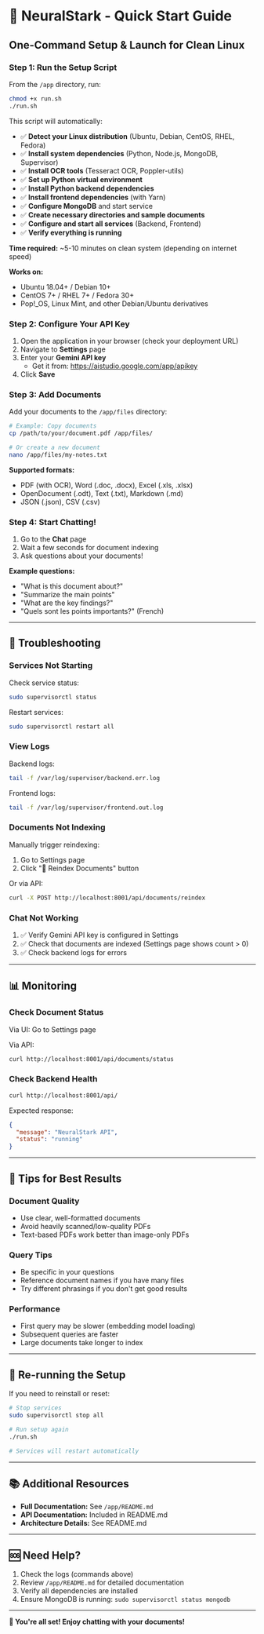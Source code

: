 # 🚀 NeuralStark - Quick Start Guide

## One-Command Setup & Launch for Clean Linux

### Step 1: Run the Setup Script

From the `/app` directory, run:

```bash
chmod +x run.sh
./run.sh
```

This script will automatically:
- ✅ **Detect your Linux distribution** (Ubuntu, Debian, CentOS, RHEL, Fedora)
- ✅ **Install system dependencies** (Python, Node.js, MongoDB, Supervisor)
- ✅ **Install OCR tools** (Tesseract OCR, Poppler-utils)
- ✅ **Set up Python virtual environment**
- ✅ **Install Python backend dependencies**
- ✅ **Install frontend dependencies** (with Yarn)
- ✅ **Configure MongoDB** and start service
- ✅ **Create necessary directories and sample documents**
- ✅ **Configure and start all services** (Backend, Frontend)
- ✅ **Verify everything is running**

**Time required:** ~5-10 minutes on clean system (depending on internet speed)

**Works on:**
- Ubuntu 18.04+ / Debian 10+
- CentOS 7+ / RHEL 7+ / Fedora 30+
- Pop!_OS, Linux Mint, and other Debian/Ubuntu derivatives

### Step 2: Configure Your API Key

1. Open the application in your browser (check your deployment URL)
2. Navigate to **Settings** page
3. Enter your **Gemini API key**
   - Get it from: https://aistudio.google.com/app/apikey
4. Click **Save**

### Step 3: Add Documents

Add your documents to the `/app/files` directory:

```bash
# Example: Copy documents
cp /path/to/your/document.pdf /app/files/

# Or create a new document
nano /app/files/my-notes.txt
```

**Supported formats:**
- PDF (with OCR), Word (.doc, .docx), Excel (.xls, .xlsx)
- OpenDocument (.odt), Text (.txt), Markdown (.md)
- JSON (.json), CSV (.csv)

### Step 4: Start Chatting!

1. Go to the **Chat** page
2. Wait a few seconds for document indexing
3. Ask questions about your documents!

**Example questions:**
- "What is this document about?"
- "Summarize the main points"
- "What are the key findings?"
- "Quels sont les points importants?" (French)

---

## 🔧 Troubleshooting

### Services Not Starting

Check service status:
```bash
sudo supervisorctl status
```

Restart services:
```bash
sudo supervisorctl restart all
```

### View Logs

Backend logs:
```bash
tail -f /var/log/supervisor/backend.err.log
```

Frontend logs:
```bash
tail -f /var/log/supervisor/frontend.out.log
```

### Documents Not Indexing

Manually trigger reindexing:
1. Go to Settings page
2. Click "🔄 Reindex Documents" button

Or via API:
```bash
curl -X POST http://localhost:8001/api/documents/reindex
```

### Chat Not Working

1. ✅ Verify Gemini API key is configured in Settings
2. ✅ Check that documents are indexed (Settings page shows count > 0)
3. ✅ Check backend logs for errors

---

## 📊 Monitoring

### Check Document Status

Via UI: Go to Settings page

Via API:
```bash
curl http://localhost:8001/api/documents/status
```

### Check Backend Health

```bash
curl http://localhost:8001/api/
```

Expected response:
```json
{
  "message": "NeuralStark API",
  "status": "running"
}
```

---

## 🎯 Tips for Best Results

### Document Quality
- Use clear, well-formatted documents
- Avoid heavily scanned/low-quality PDFs
- Text-based PDFs work better than image-only PDFs

### Query Tips
- Be specific in your questions
- Reference document names if you have many files
- Try different phrasings if you don't get good results

### Performance
- First query may be slower (embedding model loading)
- Subsequent queries are faster
- Large documents take longer to index

---

## 🔄 Re-running the Setup

If you need to reinstall or reset:

```bash
# Stop services
sudo supervisorctl stop all

# Run setup again
./run.sh

# Services will restart automatically
```

---

## 📚 Additional Resources

- **Full Documentation:** See `/app/README.md`
- **API Documentation:** Included in README.md
- **Architecture Details:** See README.md

---

## 🆘 Need Help?

1. Check the logs (commands above)
2. Review `/app/README.md` for detailed documentation
3. Verify all dependencies are installed
4. Ensure MongoDB is running: `sudo supervisorctl status mongodb`

---

**🎉 You're all set! Enjoy chatting with your documents!**
